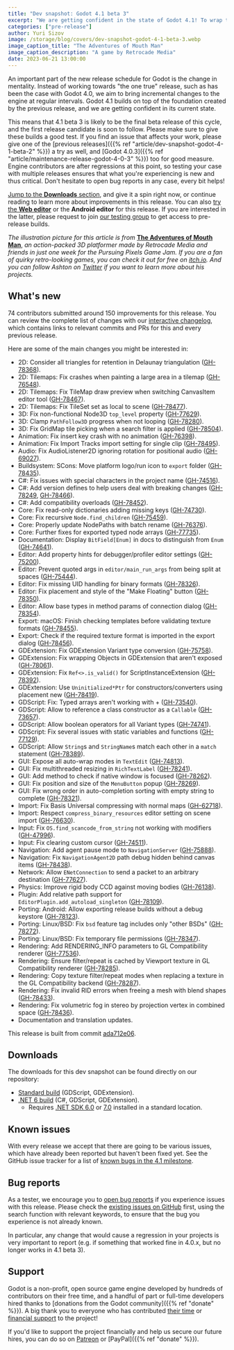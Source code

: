```yaml
---
title: "Dev snapshot: Godot 4.1 beta 3"
excerpt: "We are getting confident in the state of Godot 4.1! To wrap things up here's the last beta release, bringing more fixes to reported issues."
categories: ["pre-release"]
author: Yuri Sizov
image: /storage/blog/covers/dev-snapshot-godot-4-1-beta-3.webp
image_caption_title: "The Adventures of Mouth Man"
image_caption_description: "A game by Retrocade Media"
date: 2023-06-21 13:00:00
---
```


An important part of the new release schedule for Godot is the change in mentality. Instead of working towards "the one true" release, such as has been the case with Godot 4.0, we aim to bring incremental changes to the engine at regular intervals. Godot 4.1 builds on top of the foundation created by the previous release, and we are getting confident in its current state.

This means that 4.1 beta 3 is likely to be the final beta release of this cycle, and the first release candidate is soon to follow. Please make sure to give these builds a good test. If you find an issue that affects your work, please give one of the [previous releases]({{% ref "article/dev-snapshot-godot-4-1-beta-2" %}}) a try as well, and [Godot 4.0.3]({{% ref "article/maintenance-release-godot-4-0-3" %}}) too for good measure. Engine contributors are after regressions at this point, so testing your case with multiple releases ensures that what you're experiencing is new and thus critical. Don't hesitate to open bug reports in any case, every bit helps!

[Jump to the **Downloads** section](#downloads), and give it a spin right now, or continue reading to learn more about improvements in this release. You can also [try the **Web editor**](https://editor.godotengine.org/releases/4.1.beta3/) or the **Android editor** for this release. If you are interested in the latter, please request to join [our testing group](https://groups.google.com/g/godot-testers) to get access to pre-release builds.

*The illustration picture for this article is from* [**The Adventures of Mouth Man**](https://retrocademedia.itch.io/mouth-man), *an action-packed 3D platformer made by Retrocade Media and friends in just one week for the Pursuing Pixels Game Jam. If you are a fan of quirky retro-looking games, you can check it out for free on [itch.io](https://retrocademedia.itch.io/mouth-man). And you can follow Ashton on [Twitter](https://twitter.com/Retrocade_Media) if you want to learn more about his projects.*

## What's new

74 contributors submitted around 150 improvements for this release. You can review the complete list of changes with our [interactive changelog](https://godotengine.github.io/godot-interactive-changelog/#4.1-beta3), which contains links to relevant commits and PRs for this and every previous release.

Here are some of the main changes you might be interested in:

- 2D: Consider all triangles for retention in Delaunay triangulation ([GH-78368](https://github.com/godotengine/godot/pull/78368)).
- 2D: Tilemaps: Fix crashes when painting a large area in a tilemap ([GH-76548](https://github.com/godotengine/godot/pull/76548)).
- 2D: Tilemaps: Fix TileMap draw preview when switching CanvasItem editor tool ([GH-78467](https://github.com/godotengine/godot/pull/78467)).
- 2D: Tilemaps: Fix TileSet set as local to scene ([GH-78477](https://github.com/godotengine/godot/pull/78477)).
- 3D: Fix non-functional Node3D `top_level` property ([GH-77629](https://github.com/godotengine/godot/pull/77629)).
- 3D: Clamp `PathFollow3D` progress when not looping ([GH-78280](https://github.com/godotengine/godot/pull/78280)).
- 3D: Fix GridMap tile picking when a search filter is applied ([GH-78504](https://github.com/godotengine/godot/pull/78504)).
- Animation: Fix insert key crash with no animation ([GH-76398](https://github.com/godotengine/godot/pull/76398)).
- Animation: Fix Import Tracks import setting for single clip ([GH-78495](https://github.com/godotengine/godot/pull/78495)).
- Audio: Fix AudioListener2D ignoring rotation for positional audio ([GH-69027](https://github.com/godotengine/godot/pull/69027)).
- Buildsystem: SCons: Move platform logo/run icon to `export` folder ([GH-78435](https://github.com/godotengine/godot/pull/78435)).
- C#: Fix issues with special characters in the project name ([GH-74516](https://github.com/godotengine/godot/pull/74516)).
- C#: Add version defines to help users deal with breaking changes ([GH-78249](https://github.com/godotengine/godot/pull/78249), [GH-78466](https://github.com/godotengine/godot/pull/78466)).
- C#: Add compatibility overloads ([GH-78452](https://github.com/godotengine/godot/pull/78452)).
- Core: Fix read-only dictionaries adding missing keys ([GH-74730](https://github.com/godotengine/godot/pull/74730)).
- Core: Fix recursive `Node.find_children` ([GH-75459](https://github.com/godotengine/godot/pull/75459)).
- Core: Properly update NodePaths with batch rename ([GH-76376](https://github.com/godotengine/godot/pull/76376)).
- Core: Further fixes for exported typed node arrays ([GH-77735](https://github.com/godotengine/godot/pull/77735)).
- Documentation: Display `BitField[Enum]` in docs to distinguish from `Enum` ([GH-74641](https://github.com/godotengine/godot/pull/74641)).
- Editor: Add property hints for debugger/profiler editor settings ([GH-75200](https://github.com/godotengine/godot/pull/75200)).
- Editor: Prevent quoted args in `editor/main_run_args` from being split at spaces ([GH-75444](https://github.com/godotengine/godot/pull/75444)).
- Editor: Fix missing UID handling for binary formats ([GH-78326](https://github.com/godotengine/godot/pull/78326)).
- Editor: Fix placement and style of the "Make Floating" button ([GH-78350](https://github.com/godotengine/godot/pull/78350)).
- Editor: Allow base types in method params of connection dialog ([GH-78354](https://github.com/godotengine/godot/pull/78354)).
- Export: macOS: Finish checking templates before validating texture formats ([GH-78455](https://github.com/godotengine/godot/pull/78455)).
- Export: Check if the required texture format is imported in the export dialog ([GH-78456](https://github.com/godotengine/godot/pull/78456)).
- GDExtension: Fix GDExtension Variant type conversion ([GH-75758](https://github.com/godotengine/godot/pull/75758)).
- GDExtension: Fix wrapping Objects in GDExtension that aren't exposed ([GH-78061](https://github.com/godotengine/godot/pull/78061)).
- GDExtension: Fix `Ref<>.is_valid()` for ScriptInstanceExtension ([GH-78392](https://github.com/godotengine/godot/pull/78392)).
- GDExtension: Use `Uninitialized*Ptr` for constructors/converters using placement new ([GH-78419](https://github.com/godotengine/godot/pull/78419)).
- GDScript: Fix: Typed arrays aren't working with + ([GH-73540](https://github.com/godotengine/godot/pull/73540)).
- GDScript: Allow to reference a class constructor as a `Callable` ([GH-73657](https://github.com/godotengine/godot/pull/73657)).
- GDScript: Allow boolean operators for all Variant types ([GH-74741](https://github.com/godotengine/godot/pull/74741)).
- GDScript: Fix several issues with static variables and functions ([GH-77129](https://github.com/godotengine/godot/pull/77129)).
- GDScript: Allow `String`s and `StringName`s match each other in a `match` statement ([GH-78389](https://github.com/godotengine/godot/pull/78389)).
- GUI: Expose all auto-wrap modes in `TextEdit` ([GH-74813](https://github.com/godotengine/godot/pull/74813)).
- GUI: Fix multithreaded resizing in `RichTextLabel` ([GH-78241](https://github.com/godotengine/godot/pull/78241)).
- GUI: Add method to check if native window is focused ([GH-78262](https://github.com/godotengine/godot/pull/78262)).
- GUI: Fix position and size of the `MenuButton` popup ([GH-78269](https://github.com/godotengine/godot/pull/78269)).
- GUI: Fix wrong order in auto-completion sorting with empty string to complete ([GH-78321](https://github.com/godotengine/godot/pull/78321)).
- Import: Fix Basis Universal compressing with normal maps ([GH-62718](https://github.com/godotengine/godot/pull/62718)).
- Import: Respect `compress_binary_resources` editor setting on scene import ([GH-76630](https://github.com/godotengine/godot/pull/76630)).
- Input: Fix `OS.find_scancode_from_string` not working with modifiers ([GH-47996](https://github.com/godotengine/godot/pull/47996)).
- Input: Fix clearing custom cursor ([GH-74511](https://github.com/godotengine/godot/pull/74511)).
- Navigation: Add agent pause mode to `NavigationServer` ([GH-75888](https://github.com/godotengine/godot/pull/75888)).
- Navigation: Fix `NavigationAgent2D` path debug hidden behind canvas items ([GH-78438](https://github.com/godotengine/godot/pull/78438)).
- Network: Allow `ENetConnection` to send a packet to an arbitrary destination ([GH-77627](https://github.com/godotengine/godot/pull/77627)).
- Physics: Improve rigid body CCD against moving bodies ([GH-76138](https://github.com/godotengine/godot/pull/76138)).
- Plugin: Add relative path support for `EditorPlugin.add_autoload_singleton` ([GH-78109](https://github.com/godotengine/godot/pull/78109)).
- Porting: Android: Allow exporting release builds without a debug keystore ([GH-78123](https://github.com/godotengine/godot/pull/78123)).
- Porting: Linux/BSD: Fix `bsd` feature tag includes only "other BSDs" ([GH-78272](https://github.com/godotengine/godot/pull/78272)).
- Porting: Linux/BSD: Fix temporary file permissions ([GH-78347](https://github.com/godotengine/godot/pull/78347)).
- Rendering: Add RENDERING_INFO parameters to GL Compatibility renderer ([GH-77536](https://github.com/godotengine/godot/pull/77536)).
- Rendering: Ensure filter/repeat is cached by Viewport texture in GL Compatibility renderer ([GH-78285](https://github.com/godotengine/godot/pull/78285)).
- Rendering: Copy texture filter/repeat modes when replacing a texture in the GL Compatibility backend ([GH-78287](https://github.com/godotengine/godot/pull/78287)).
- Rendering: Fix invalid RID errors when freeing a mesh with blend shapes ([GH-78433](https://github.com/godotengine/godot/pull/78433)).
- Rendering: Fix volumetric fog in stereo by projection vertex in combined space ([GH-78436](https://github.com/godotengine/godot/pull/78436)).
- Documentation and translation updates.

This release is built from commit [ada712e06](https://github.com/godotengine/godot/commit/ada712e06a471da2a2f4646237830bbd7980c114).

## Downloads

The downloads for this dev snapshot can be found directly on our repository:

* [Standard build](https://downloads.tuxfamily.org/godotengine/4.1/beta3/) (GDScript, GDExtension).
* [.NET 6 build](https://downloads.tuxfamily.org/godotengine/4.1/beta3/mono) (C#, GDScript, GDExtension).
  - Requires [.NET SDK 6.0](https://dotnet.microsoft.com/en-us/download/dotnet/6.0) or [7.0](https://dotnet.microsoft.com/en-us/download/dotnet/7.0) installed in a standard location.

## Known issues

With every release we accept that there are going to be various issues, which have already been reported but haven't been fixed yet. See the GitHub issue tracker for a list of [known bugs in the 4.1 milestone](https://github.com/godotengine/godot/issues?q=is%3Aissue+is%3Aopen+milestone%3A4.1+label%3Abug+).

## Bug reports

As a tester, we encourage you to [open bug reports](https://github.com/godotengine/godot/issues) if you experience issues with this release. Please check the [existing issues on GitHub](https://github.com/godotengine/godot/issues) first, using the search function with relevant keywords, to ensure that the bug you experience is not already known.

In particular, any change that would cause a regression in your projects is very important to report (e.g. if something that worked fine in 4.0.x, but no longer works in 4.1 beta 3).

## Support

Godot is a non-profit, open source game engine developed by hundreds of contributors on their free time, and a handful of part or full-time developers hired thanks to [donations from the Godot community]({{% ref "donate" %}}). A big thank you to everyone who has contributed [their time](https://github.com/godotengine/godot/blob/master/AUTHORS.md) or [financial support](https://github.com/godotengine/godot/blob/master/DONORS.md) to the project!

If you'd like to support the project financially and help us secure our future hires, you can do so on [Patreon](https://www.patreon.com/godotengine) or [PayPal]({{% ref "donate" %}}).
